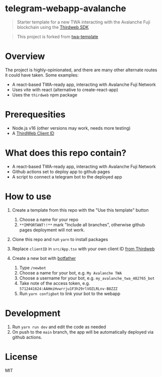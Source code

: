 # telegram-webapp-avalanche

> Starter template for a new TWA interacting with the Avalanche Fuji blockchain using the [Thirdweb SDK](https://portal.thirdweb.com/react/v5/connecting-wallets/ui-components)

> This project is forked from [twa-template](https://github.com/ton-community/twa-template)

# Overview

The project is highly-opinionated, and there are many other alternate routes it could have taken. Some examples:

- A react-based TWA-ready app, interacting with Avalanche Fuji Network
- Uses vite with react (alternative to create-react-app)
- Uses the `thirdweb` npm package

# Prerequesities

- Node.js v16 (other versions may work, needs more testing)
- A [ThirdWeb Client ID](https://thirdweb.com/dashboard/settings/api-keys)

# What does this repo contain?

- A react-based TWA-ready app, interacting with Avalanche Fuji Network
- Github actions set to deploy app to github pages
- A script to connect a telegram bot to the deployed app

# How to use

1. Create a template from this repo with the "Use this template" button

   1. Choose a name for your repo
   2. `**IMPORTANT!!**` mark "Include all branches", otherwise github pages deployment will not work.

2. Clone this repo and run `yarn` to install packages
3. Replace `clientID` in `src/App.tsx` with your own client ID [from Thirdweb](https://thirdweb.com/dashboard/settings/api-keys)

4. Create a new bot with [botfather](https://t.me/botfather)
   1. Type `/newbot`
   2. Choose a name for your bot, e.g. `My Avalanche TWA`
   3. Choose a username for your bot, e.g. `my_avalanche_twa_482765_bot`
   4. Take note of the access token, e.g. `5712441624:AAHmiHvwrrju1F3h29rlVOZLRLnv-B8ZZZ`
   5. Run `yarn configbot` to link your bot to the webapp

# Development

1. Run `yarn run dev` and edit the code as needed
2. On push to the `main` branch, the app will be automatically deployed via github actions.

# License

MIT

